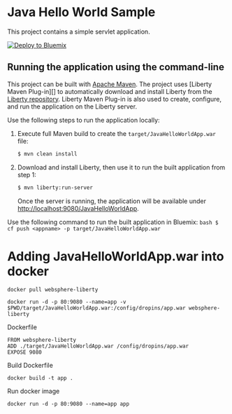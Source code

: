 # Java Hello World Sample

This project contains a simple servlet application.

[![Deploy to Bluemix](https://bluemix.net/deploy/button.png)](https://bluemix.net/deploy?repository=https://github.com/IBM-Bluemix/java-helloworld)

## Running the application using the command-line

This project can be built with [Apache Maven](http://maven.apache.org/). The project uses [Liberty Maven Plug-in][] to automatically download and install Liberty from the [Liberty repository](https://developer.ibm.com/wasdev/downloads/). Liberty Maven Plug-in is also used to create, configure, and run the application on the Liberty server. 

Use the following steps to run the application locally:

1. Execute full Maven build to create the `target/JavaHelloWorldApp.war` file:
    ```bash
    $ mvn clean install
    ```

2. Download and install Liberty, then use it to run the built application from step 1:
    ```bash
    $ mvn liberty:run-server
    ```

    Once the server is running, the application will be available under [http://localhost:9080/JavaHelloWorldApp](http://localhost:9080/JavaHelloWorldApp).

Use the following command to run the built application in Bluemix:
    ```bash
    $ cf push <appname> -p target/JavaHelloWorldApp.war
    ```

# Adding JavaHelloWorldApp.war into docker
```
docker pull websphere-liberty
```

```
docker run -d -p 80:9080 --name=app -v $PWD/target/JavaHelloWorldApp.war:/config/dropins/app.war websphere-liberty
```

Dockerfile
```
FROM websphere-liberty
ADD ./target/JavaHelloWorldApp.war /config/dropins/app.war
EXPOSE 9080
```

Build Dockerfile
```
docker build -t app .
```

Run docker image
```
docker run -d -p 80:9080 --name=app app
```
